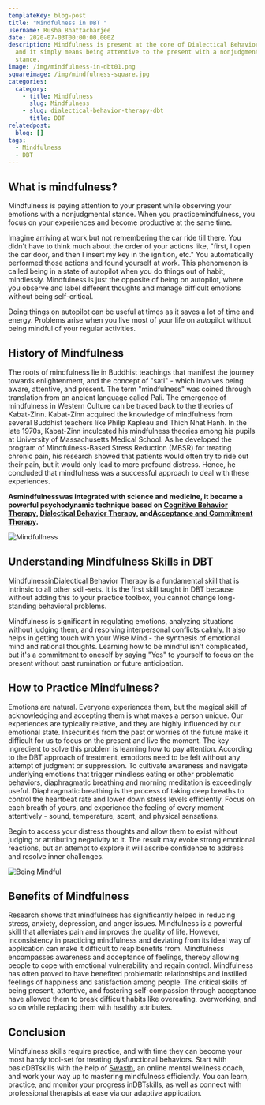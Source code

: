 ```yaml
---
templateKey: blog-post
title: "Mindfulness in DBT "
username: Rusha Bhattacharjee
date: 2020-07-03T00:00:00.000Z
description: Mindfulness is present at the core of Dialectical Behavior Therapy,
  and it simply means being attentive to the present with a nonjudgmental
  stance.
image: /img/mindfulness-in-dbt01.png
squareimage: /img/mindfulness-square.jpg
categories:
  category:
    - title: Mindfulness
      slug: Mindfulness
    - slug: dialectical-behavior-therapy-dbt
      title: DBT
relatedpost:
  blog: []
tags:
  - Mindfulness
  - DBT
---
```

<!--StartFragment-->

## What is mindfulness?

Mindfulness is paying attention to your present while observing your emotions with a nonjudgmental stance. When you practicemindfulness, you focus on your experiences and become productive at the same time.

Imagine arriving at work but not remembering the car ride till there. You didn't have to think much about the order of your actions like, "first, I open the car door, and then I insert my key in the ignition, etc." You automatically performed those actions and found yourself at work. This phenomenon is called being in a state of autopilot when you do things out of habit, mindlessly. Mindfulness is just the opposite of being on autopilot, where you observe and label different thoughts and manage difficult emotions without being self-critical.

Doing things on autopilot can be useful at times as it saves a lot of time and energy. Problems arise when you live most of your life on autopilot without being mindful of your regular activities.

<!--StartFragment-->

## History of Mindfulness

The roots of mindfulness lie in Buddhist teachings that manifest the journey towards enlightenment, and the concept of "sati" - which involves being aware, attentive, and present. The term "mindfulness" was coined through translation from an ancient language called Pali. The emergence of mindfulness in Western Culture can be traced back to the theories of Kabat-Zinn. Kabat-Zinn acquired the knowledge of mindfulness from several Buddhist teachers like Philip Kapleau and Thich Nhat Hanh. In the late 1970s, Kabat-Zinn inculcated his mindfulness theories among his pupils at University of Massachusetts Medical School. As he developed the program of Mindfulness-Based Stress Reduction (MBSR) for treating chronic pain, his research showed that patients would often try to ride out their pain, but it would only lead to more profound distress. Hence, he concluded that mindfulness was a successful approach to deal with these experiences.

**Asmindfulnesswas integrated with science and medicine, it became a powerful psychodynamic technique based on [Cognitive Behavior Therapy](https://www.swasth.co/cbt-companion/), [Dialectical Behavior Therapy](https://www.swasth.co/dbt-coach/), and[Acceptance and Commitment Therapy](https://www.swasth.co/act-coach/).**

![Mindfullness](/img/mindfulness-in-dbt01.png "Mindful ")

<!--EndFragment--><!--StartFragment-->

## Understanding Mindfulness Skills in DBT

MindfulnessinDialectical Behavior Therapy is a fundamental skill that is intrinsic to all other skill-sets. It is the first skill taught in DBT because without adding this to your practice toolbox, you cannot change long-standing behavioral problems.

Mindfulness is significant in regulating emotions, analyzing situations without judging them, and resolving interpersonal conflicts calmly. It also helps in getting touch with your Wise Mind - the synthesis of emotional mind and rational thoughts. Learning how to be mindful isn't complicated, but it's a commitment to oneself by saying "Yes" to yourself to focus on the present without past rumination or future anticipation.

<!--StartFragment-->

## How to Practice Mindfulness?

Emotions are natural. Everyone experiences them, but the magical skill of acknowledging and accepting them is what makes a person unique. Our experiences are typically relative, and they are highly influenced by our emotional state. Insecurities from the past or worries of the future make it difficult for us to focus on the present and live the moment. The key ingredient to solve this problem is learning how to pay attention. According to the DBT approach of treatment, emotions need to be felt without any attempt of judgment or suppression. To cultivate awareness and navigate underlying emotions that trigger mindless eating or other problematic behaviors, diaphragmatic breathing and morning meditation is exceedingly useful. Diaphragmatic breathing is the process of taking deep breaths to control the heartbeat rate and lower down stress levels efficiently. Focus on each breath of yours, and experience the feeling of every moment attentively - sound, temperature, scent, and physical sensations.

Begin to access your distress thoughts and allow them to exist without judging or attributing negativity to it. The result may evoke strong emotional reactions, but an attempt to explore it will ascribe confidence to address and resolve inner challenges.

![Being Mindful ](/img/mindfulness-in-dbt02.png "How to practice Mindfulness? ")

<!--StartFragment-->

## Benefits of Mindfulness

Research shows that mindfulness has significantly helped in reducing stress, anxiety, depression, and anger issues. Mindfulness is a powerful skill that alleviates pain and improves the quality of life. However, inconsistency in practicing mindfulness and deviating from its ideal way of application can make it difficult to reap benefits from. Mindfulness encompasses awareness and acceptance of feelings, thereby allowing people to cope with emotional vulnerability and regain control. Mindfulness has often proved to have benefited problematic relationships and instilled feelings of happiness and satisfaction among people. The critical skills of being present, attentive, and fostering self-compassion through acceptance have allowed them to break difficult habits like overeating, overworking, and so on while replacing them with healthy attributes.

<!--StartFragment-->

## Conclusion

Mindfulness skills require practice, and with time they can become your most handy tool-set for treating dysfunctional behaviors. Start with basicDBTskills with the help of [Swasth](https://www.swasth.co/), an online mental wellness coach, and work your way up to mastering mindfulness efficiently. You can learn, practice, and monitor your progress inDBTskills, as well as connect with professional therapists at ease via our adaptive application.



<!--EndFragment-->

<!--EndFragment-->

<!--EndFragment-->

<!--EndFragment-->



<!--EndFragment-->